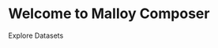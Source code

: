 # Welcome to Malloy Composer

Explore Datasets

<!-- malloy-app 
  app="names" 
  name="USA Baby Names Data Set" 
  description="All births in the USA since 1910 by state, firstname and gender" 
-->

<!-- malloy-app 
  app="ecommerce" 
  name="eCommerce" 
  description="Exapmle Transactional data for an eCommerce business" 
-->

<!-- malloy-app 
  app="recalls" 
  name="Automobile Recalls" 
  description="Public data from data.gov on automobile recalls" 
-->

